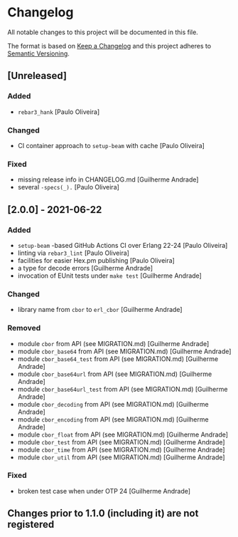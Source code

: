 # Changelog

All notable changes to this project will be documented in this file.

The format is based on [Keep a Changelog](https://keepachangelog.com/en/1.0.0/)
and this project adheres to [Semantic Versioning](https://semver.org/spec/v2.0.0.html).

## [Unreleased]

### Added

- `rebar3_hank` [Paulo Oliveira]

### Changed

- CI container approach to `setup-beam` with cache [Paulo Oliveira]

### Fixed

- missing release info in CHANGELOG.md [Guilherme Andrade]
- several `-specs(_).` [Paulo Oliveira]

## [2.0.0] - 2021-06-22

### Added

- `setup-beam` -based GitHub Actions CI over Erlang 22-24 [Paulo Oliveira]
- linting via `rebar3_lint` [Paulo Oliveira]
- facilities for easier Hex.pm publishing [Paulo Oliveira]
- a type for decode errors [Guilherme Andrade]
- invocation of EUnit tests under `make test` [Guilherme Andrade]

### Changed

- library name from `cbor` to `erl_cbor` [Guilherme Andrade]

### Removed

- module `cbor` from API (see MIGRATION.md) [Guilherme Andrade]
- module `cbor_base64` from API (see MIGRATION.md) [Guilherme Andrade]
- module `cbor_base64_test` from API (see MIGRATION.md) [Guilherme Andrade]
- module `cbor_base64url` from API (see MIGRATION.md) [Guilherme Andrade]
- module `cbor_base64url_test` from API (see MIGRATION.md) [Guilherme Andrade]
- module `cbor_decoding` from API (see MIGRATION.md) [Guilherme Andrade]
- module `cbor_encoding` from API (see MIGRATION.md) [Guilherme Andrade]
- module `cbor_float` from API (see MIGRATION.md) [Guilherme Andrade]
- module `cbor_test` from API (see MIGRATION.md) [Guilherme Andrade]
- module `cbor_time` from API (see MIGRATION.md) [Guilherme Andrade]
- module `cbor_util` from API (see MIGRATION.md) [Guilherme Andrade]

### Fixed

- broken test case when under OTP 24 [Guilherme Andrade]

## Changes prior to 1.1.0 (including it) are not registered
